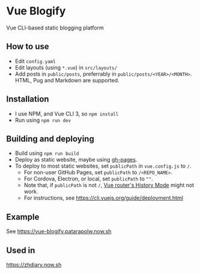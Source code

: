 # Vue Blogify

Vue CLI-based static blogging platform

## How to use

- Edit `config.yaml`
- Edit layouts (using `*.vue`) in `src/layouts/`
- Add posts in `public/posts`, preferrably in `public/posts/<YEAR>/<MONTH>`. HTML, Pug and Markdown are supported.

## Installation

- I use NPM, and Vue CLI 3, so `npm install`
- Run using `npm run dev`

## Building and deploying

- Build using `npm run build`
- Deploy as static website, maybe using [gh-pages](https://www.npmjs.com/package/gh-pages).
- To deploy to most static websites, set `publicPath` in `vue.config.js` to `/`.
    - For non-user GitHub Pages, set `publicPath` to `/<REPO_NAME>`.
    - For Cordova, Electron, or local, set `publicPath` to `""`.
    - Note that, if `publicPath` is not `/`, [Vue router's History Mode](https://router.vuejs.org/guide/essentials/history-mode.html) might not work.
    - For instructions, see <https://cli.vuejs.org/guide/deployment.html>

## Example

See <https://vue-blogify.patarapolw.now.sh>

## Used in

<https://zhdiary.now.sh>
